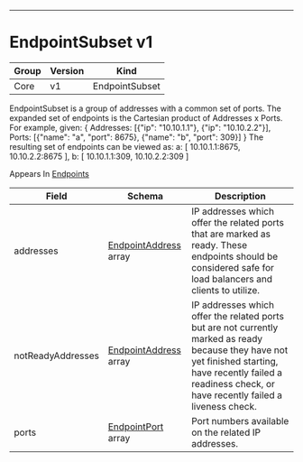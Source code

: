 

-----------
# EndpointSubset v1



Group        | Version     | Kind
------------ | ---------- | -----------
Core | v1 | EndpointSubset







EndpointSubset is a group of addresses with a common set of ports. The expanded set of endpoints is the Cartesian product of Addresses x Ports. For example, given:
  {
    Addresses: [{"ip": "10.10.1.1"}, {"ip": "10.10.2.2"}],
    Ports:     [{"name": "a", "port": 8675}, {"name": "b", "port": 309}]
  }
The resulting set of endpoints can be viewed as:
    a: [ 10.10.1.1:8675, 10.10.2.2:8675 ],
    b: [ 10.10.1.1:309, 10.10.2.2:309 ]

<aside class="notice">
Appears In <a href="#endpoints-v1">Endpoints</a> </aside>

Field        | Schema     | Description
------------ | ---------- | -----------
addresses | [EndpointAddress](#endpointaddress-v1) array | IP addresses which offer the related ports that are marked as ready. These endpoints should be considered safe for load balancers and clients to utilize.
notReadyAddresses | [EndpointAddress](#endpointaddress-v1) array | IP addresses which offer the related ports but are not currently marked as ready because they have not yet finished starting, have recently failed a readiness check, or have recently failed a liveness check.
ports | [EndpointPort](#endpointport-v1) array | Port numbers available on the related IP addresses.






